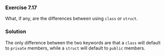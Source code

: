 ### Exercise 7.17

What, if any, are the differences between using `class` or `struct`.

### Solution

The only difference between the two keywords are that a `class` will default to
`private` members, while a `struct` will default to `public` members.
